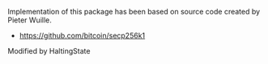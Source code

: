 Implementation of this package has been based on source code created by Pieter Wuille.

 * https://github.com/bitcoin/secp256k1

Modified by HaltingState